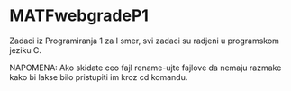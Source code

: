 # MATFwebgradeP1
Zadaci iz Programiranja 1 za I smer,
svi zadaci su radjeni u programskom jeziku C.

NAPOMENA: Ako skidate ceo fajl rename-ujte fajlove da nemaju razmake kako bi lakse bilo pristupiti im kroz cd komandu.
